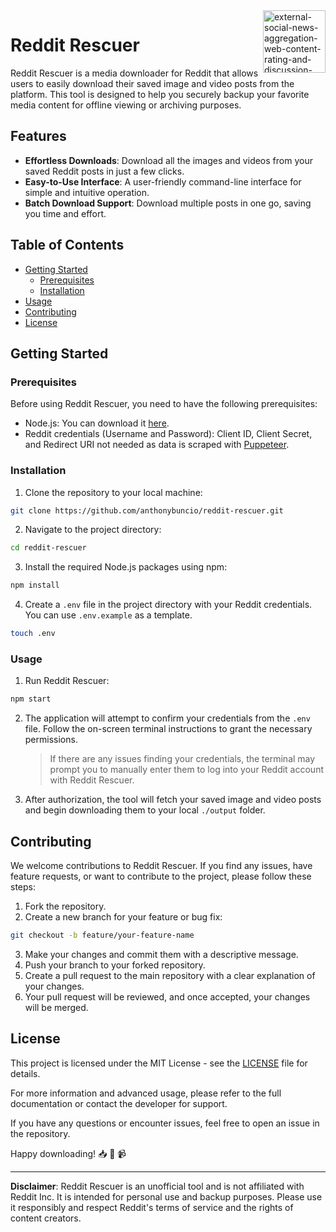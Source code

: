 <img width="100" height="100" align="right"  src="https://img.icons8.com/external-tal-revivo-tritone-tal-revivo/200/external-social-news-aggregation-web-content-rating-and-discussion-website-logo-tritone-tal-revivo.png" alt="external-social-news-aggregation-web-content-rating-and-discussion-website-logo-tritone-tal-revivo"/>

# Reddit Rescuer

Reddit Rescuer is a media downloader for Reddit that allows users to easily download their saved image and video posts from the platform. This tool is designed to help you securely backup your favorite media content for offline viewing or archiving purposes.

## Features

- **Effortless Downloads**: Download all the images and videos from your saved Reddit posts in just a few clicks.
- **Easy-to-Use Interface**: A user-friendly command-line interface for simple and intuitive operation.
- **Batch Download Support**: Download multiple posts in one go, saving you time and effort.

## Table of Contents

- [Getting Started](#getting-started)
  - [Prerequisites](#prerequisites)
  - [Installation](#installation)
- [Usage](#usage)
- [Contributing](#contributing)
- [License](#license)

## Getting Started

### Prerequisites

Before using Reddit Rescuer, you need to have the following prerequisites:

- Node.js: You can download it [here](https://nodejs.org/).
- Reddit credentials (Username and Password): Client ID, Client Secret, and Redirect URI not needed as data is scraped with [Puppeteer](https://pptr.dev/).

### Installation

1.  Clone the repository to your local machine:

```bash
git clone https://github.com/anthonybuncio/reddit-rescuer.git
```

2.  Navigate to the project directory:

```bash
cd reddit-rescuer
```

3.  Install the required Node.js packages using npm:

```bash
npm install
```

4.  Create a `.env` file in the project directory with your Reddit credentials. You can use `.env.example` as a template.

```bash
touch .env
```

### Usage

1.  Run Reddit Rescuer:

```bash
npm start
```

2.  The application will attempt to confirm your credentials from the `.env` file. Follow the on-screen terminal instructions to grant the necessary permissions.

    > If there are any issues finding your credentials, the terminal may prompt you to manually enter them to log into your Reddit account with Reddit Rescuer.

3.  After authorization, the tool will fetch your saved image and video posts and begin downloading them to your local `./output` folder.

## Contributing

We welcome contributions to Reddit Rescuer. If you find any issues, have feature requests, or want to contribute to the project, please follow these steps:

1.  Fork the repository.
2.  Create a new branch for your feature or bug fix:

```bash
git checkout -b feature/your-feature-name
```

3.  Make your changes and commit them with a descriptive message.
4.  Push your branch to your forked repository.
5.  Create a pull request to the main repository with a clear explanation of your changes.
6.  Your pull request will be reviewed, and once accepted, your changes will be merged.

## License

This project is licensed under the MIT License - see the [LICENSE](https://github.com/anthonybuncio/reddit-rescuer/blob/main/LICENSE.txt) file for details.

For more information and advanced usage, please refer to the full documentation or contact the developer for support.

If you have any questions or encounter issues, feel free to open an issue in the repository.

Happy downloading! 📥 📸 📹

---

**Disclaimer**: Reddit Rescuer is an unofficial tool and is not affiliated with Reddit Inc. It is intended for personal use and backup purposes. Please use it responsibly and respect Reddit's terms of service and the rights of content creators.
